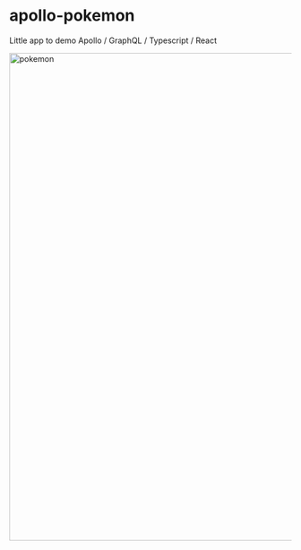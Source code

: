 # apollo-pokemon
Little app to demo Apollo / GraphQL / Typescript / React

<img width="871" alt="pokemon" src="https://user-images.githubusercontent.com/354494/160236022-2c09294f-81c7-4890-bb90-660713ae9347.png">
